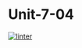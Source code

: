 # Unit-7-04
 [![linter](https://github.com/Tanush-gautam/Unit-7-04/workflows/linter/badge.svg)](https://github.com/marketplace/actions/super-linter)
